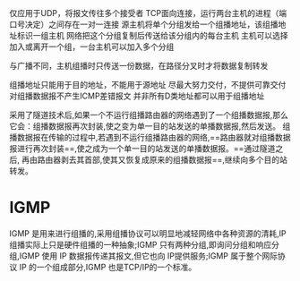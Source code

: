 仅应用于UDP，将报文传往多个接受者
TCP面向连接，运行两台主机的进程（端口号决定）之间存在一对一连接
源主机将单个分组发给一个组播地址，该组播地址标识一组主机
网络把这个分组复制后传送给该分组内的每台主机
主机可以选择加入或离开一个组，一台主机可以加入多个分组

与广播不同，主机组播时只传送一份数据，在路径分叉时才将数据复制转发

组播地址只能用于目的地址，不能用于源地址
尽最大努力交付，不提供可靠交付
对组播数据报不产生ICMP差错报文
并非所有D类地址都可以用于组播地址

采用了隧道技术后,如果一个不运行组播路由器的网络遇到了一个组播数据报,那么它会：组播数据报再次封装,使之变为单一目的站发送的单播数据报,然后发送。
组播数据报在传输的过程中,若遇到不运行组播路由器的网络,==路由器就对组播数据报进行再次封装==,使之成为一个单一目的站发送的单播数据报。==通过隧道之后, 再由路由器剥去其首部,使其又恢复成原来的组播数据报==,继续向多个目的站转发。

# IGMP
IGMP 是用来进行组播的,采用组播协议可以明显地减轻网络中各种资源的清耗,IP 组播实际上只是硬件组播的一种抽象;IGMP 只有两种分组,即询问分组和响应分组,IGMP 使用 IP 数据报传递其报文,但它也向 IP提供服务;IGMP 属于整个网际协议 IP 的一个组成部分,IGMP 也是TCP/IP的一个标准。
